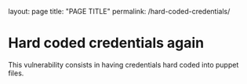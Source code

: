 layout: page
title: "PAGE TITLE"
permalink: /hard-coded-credentials/

# Hard coded credentials again

This vulnerability consists in having credentials hard coded into puppet files.